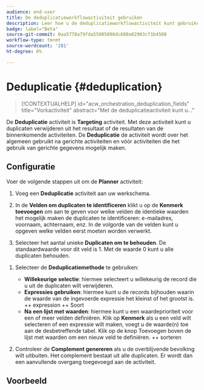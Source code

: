 ```yaml
---
audience: end-user
title: De deduplicatieworkflowactiviteit gebruiken
description: Leer hoe u de deduplicatieworkflowactiviteit kunt gebruiken
badge: label="Beta"
source-git-commit: 0aa5778a79fda55005096dc680a02903cf1b4508
workflow-type: tm+mt
source-wordcount: '281'
ht-degree: 6%

---
```



# Deduplicatie {#deduplication}

>[!CONTEXTUALHELP]
>id="acw_orchestration_deduplication_fields"
>title="Vorkactiviteit"
>abstract="Met de deduplicatieactiviteit kunt u..."

De **Deduplicatie** activiteit is **Targeting** activiteit. Met deze activiteit kunt u duplicaten verwijderen uit het resultaat of de resultaten van de binnenkomende activiteiten. De **Deduplicatie** de activiteit wordt over het algemeen gebruikt na gerichte activiteiten en vóór activiteiten die het gebruik van gerichte gegevens mogelijk maken.

## Configuratie

Voer de volgende stappen uit om de **Planner** activiteit:

1. Voeg een **Deduplicatie** activiteit aan uw werkschema.

   <!--![](../assets/workflow-deduplication.png)-->

1. In de **Velden om duplicaten te identificeren** klikt u op de **Kenmerk toevoegen** om aan te geven voor welke velden de identieke waarden het mogelijk maken de duplicaten te identificeren: e-mailadres, voornaam, achternaam, enz. In de volgorde van de velden kunt u opgeven welke velden eerst moeten worden verwerkt.

1. Selecteer het aantal unieke **Duplicaten om te behouden**. De standaardwaarde voor dit veld is 1. Met de waarde 0 kunt u alle duplicaten behouden.

<!--
    For example, if records A and B are considered duplicates of record Y, and a record C is considered as a duplicate of record Z:

    * If the value of the field is 1: only the Y and Z records are kept.
    * If the value of the field is 0: all the records are kept.
    * If the value of the field is 2: records C and Z are kept and two records from A, B, and Y are kept, by chance or depending on the deduplication method selected thereafter.

-->

1. Selecteer de **Deduplicatiemethode** te gebruiken:

   * **Willekeurige selectie**: hiermee selecteert u willekeurig de record die u uit de duplicaten wilt verwijderen.
   * **Expressies gebruiken**: hiermee kunt u de records bijhouden waarin de waarde van de ingevoerde expressie het kleinst of het grootst is. ++ expression ++ Soort
   * **Na een lijst met waarden**: hiermee kunt u een waardeprioriteit voor een of meer velden definiëren. Klik op **Kenmerk** als u een veld wilt selecteren of een expressie wilt maken, voegt u de waarde(n) toe aan de desbetreffende tabel. Klik op de knop Toevoegen boven de lijst met waarden om een nieuw veld te definiëren. ++ sorteren

1. Controleer de **Complement genereren** als u de overblijvende bevolking wilt uitbuiten. Het complement bestaat uit alle duplicaten. Er wordt dan een aanvullende overgang toegevoegd aan de activiteit.

## Voorbeeld

